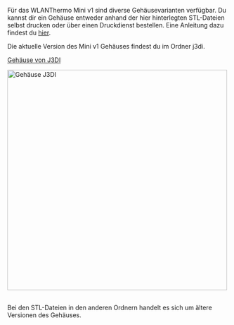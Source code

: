 Für das WLANThermo Mini v1 sind diverse Gehäusevarianten verfügbar. Du kannst dir ein Gehäuse entweder anhand der hier hinterlegten STL-Dateien selbst drucken oder über einen Druckdienst bestellen. Eine Anleitung dazu findest du [hier](https://github.com/WLANThermo/WLANThermo_Hardware/blob/master/mini%20v1/documentation/Geh%C3%A4usebestellung_3DHubs.pdf). 

Die aktuelle Version des Mini v1 Gehäuses findest du im Ordner j3di.

[Gehäuse von J3DI]()

<img src="https://github.com/WLANThermo/WLANThermo_Hardware/blob/master/mini%20v1/case/j3di/Case_J3DI.jpg" alt="Gehäuse J3DI" width="500">
<br><br/>

Bei den STL-Dateien in den anderen Ordnern handelt es sich um ältere Versionen des Gehäuses.
